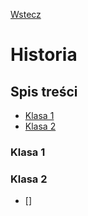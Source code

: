[Wstecz](../README.md)

# Historia

## Spis treści

-   [Klasa 1](#klasa-1)
-   [Klasa 2](#klasa-2)

### Klasa 1

### Klasa 2

-   []
